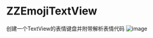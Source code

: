 # ZZEmojiTextView
创建一个TextView的表情键盘并附带解析表情代码
![image](https://github.com/dtxzp219/ZZEmojiTextView/blob/master/screenshot/QQ20170326-215457-HD.gif)   
